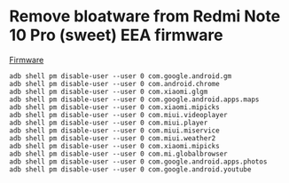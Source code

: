 # Remove bloatware from Redmi Note 10 Pro (sweet) EEA firmware

[Firmware](https://xiaomifirmwareupdater.com/miui/ruby/)

```
adb shell pm disable-user --user 0 com.google.android.gm
adb shell pm disable-user --user 0 com.android.chrome
adb shell pm disable-user --user 0 com.xiaomi.glgm
adb shell pm disable-user --user 0 com.google.android.apps.maps
adb shell pm disable-user --user 0 com.xiaomi.mipicks
adb shell pm disable-user --user 0 com.miui.videoplayer
adb shell pm disable-user --user 0 com.miui.player
adb shell pm disable-user --user 0 com.miui.miservice
adb shell pm disable-user --user 0 com.miui.weather2
adb shell pm disable-user --user 0 com.xiaomi.mipicks
adb shell pm disable-user --user 0 com.mi.globalbrowser
adb shell pm disable-user --user 0 com.google.android.apps.photos
adb shell pm disable-user --user 0 com.google.android.youtube
```
